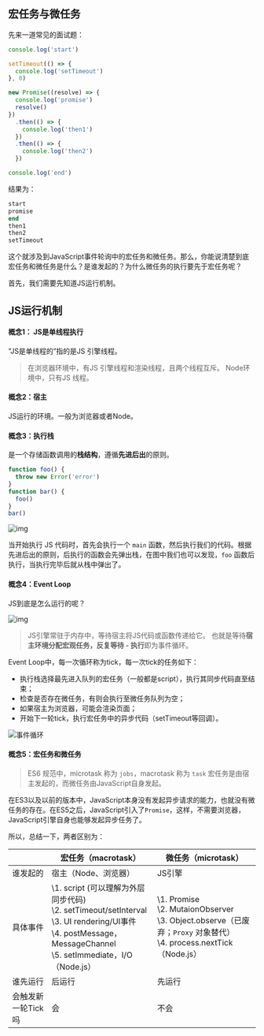 ## 宏任务与微任务

先来一道常见的面试题：

```jsx
console.log('start')

setTimeout(() => {
  console.log('setTimeout')
}, 0)

new Promise((resolve) => {
  console.log('promise')
  resolve()
})
  .then(() => {
    console.log('then1')
  })
  .then(() => {
    console.log('then2')
  })

console.log('end')
```

结果为：

```ruby
start 
promise
end
then1
then2
setTimeout
```



这个就涉及到JavaScript事件轮询中的宏任务和微任务。那么，你能说清楚到底宏任务和微任务是什么？是谁发起的？为什么微任务的执行要先于宏任务呢？

首先，我们需要先知道JS运行机制。

## JS运行机制

#### 概念1： JS是**单线程**执行

”JS是单线程的”指的是JS 引擎线程。

> 在浏览器环境中，有JS 引擎线程和渲染线程，且两个线程互斥。
>  Node环境中，只有JS 线程。



#### 概念2：宿主

JS运行的环境。一般为浏览器或者Node。



#### 概念3：执行栈

是一个存储函数调用的**栈结构**，遵循**先进后出**的原则。

```jsx
function foo() {
  throw new Error('error')
}
function bar() {
  foo()
}
bar()
```

![img](https://upload-images.jianshu.io/upload_images/25750-507998f31a6d0aa5.jpg?imageMogr2/auto-orient/strip|imageView2/2/w/551/format/webp)

当开始执行 JS 代码时，首先会执行一个 `main` 函数，然后执行我们的代码。根据先进后出的原则，后执行的函数会先弹出栈，在图中我们也可以发现，`foo` 函数后执行，当执行完毕后就从栈中弹出了。



#### 概念4：Event Loop

JS到底是怎么运行的呢？

![img](https:////upload-images.jianshu.io/upload_images/25750-50b8dfd7f560fe04?imageMogr2/auto-orient/strip|imageView2/2/w/1200/format/webp)



> JS引擎常驻于内存中，等待宿主将JS代码或函数传递给它。
>  也就是等待**宿主环境分配宏观任务，反复等待 - 执行**即为事件循环。



Event Loop中，每一次循环称为tick，每一次tick的任务如下：

- 执行栈选择最先进入队列的宏任务（一般都是script），执行其同步代码直至结束；
- 检查是否存在微任务，有则会执行至微任务队列为空；
- 如果宿主为浏览器，可能会渲染页面；
- 开始下一轮tick，执行宏任务中的异步代码（setTimeout等回调）。

![事件循环](https://imgedu.lagou.com/3a3fda02a95e4e1f8df70eeaaadb66ae.jpg)



#### 概念5：宏任务和微任务

> ES6 规范中，microtask 称为 `jobs`，macrotask 称为 `task`
>  宏任务是由宿主发起的，而微任务由JavaScript自身发起。

在ES3以及以前的版本中，JavaScript本身没有发起异步请求的能力，也就没有微任务的存在。在ES5之后，JavaScript引入了`Promise`，这样，不需要浏览器，JavaScript引擎自身也能够发起异步任务了。

所以，总结一下，两者区别为：

|                    | **宏任务（macrotask）**                                      | **微任务（microtask）**                                      |
| ------------------ | ------------------------------------------------------------ | ------------------------------------------------------------ |
| 谁发起的           | 宿主（Node、浏览器）                                         | JS引擎                                                       |
| 具体事件           | \1. script (可以理解为外层同步代码)<br/>\2. setTimeout/setInterval<br/>\3. UI rendering/UI事件<br/>\4. postMessage，MessageChannel<br/>\5. setImmediate，I/O（Node.js） | \1. Promise<br/>\2. MutaionObserver<br/>\3. Object.observe（已废弃；`Proxy` 对象替代）<br/>\4. process.nextTick（Node.js） |
| 谁先运行           | 后运行                                                       | 先运行                                                       |
| 会触发新一轮Tick吗 | 会                                                           | 不会                                                         |

